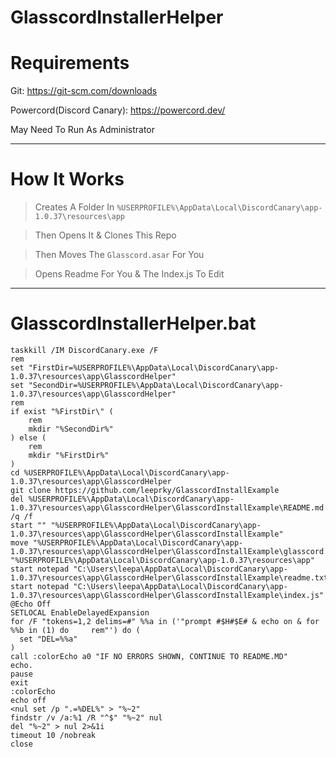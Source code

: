 # GlasscordInstallerHelper

# Requirements

Git: https://git-scm.com/downloads

Powercord(Discord Canary): https://powercord.dev/

May Need To Run As Administrator

------------------------------------------------

# How It Works

> Creates A Folder In `%USERPROFILE%\AppData\Local\DiscordCanary\app-1.0.37\resources\app`

> Then Opens It & Clones This Repo

> Then Moves The `Glasscord.asar` For You

> Opens Readme For You & The Index.js To Edit

------------------------------------------------

# GlasscordInstallerHelper.bat

```
taskkill /IM DiscordCanary.exe /F
rem 
set "FirstDir=%USERPROFILE%\AppData\Local\DiscordCanary\app-1.0.37\resources\app\GlasscordHelper"
set "SecondDir=%USERPROFILE%\AppData\Local\DiscordCanary\app-1.0.37\resources\app\GlasscordHelper"
rem 
if exist "%FirstDir\" (
    rem 
    mkdir "%SecondDir%"
) else (
    rem 
    mkdir "%FirstDir%"
)
cd %USERPROFILE%\AppData\Local\DiscordCanary\app-1.0.37\resources\app\GlasscordHelper
git clone https://github.com/leeprky/GlasscordInstallExample
del %USERPROFILE%\AppData\Local\DiscordCanary\app-1.0.37\resources\app\GlasscordHelper\GlasscordInstallExample\README.md /q /f
start "" "%USERPROFILE%\AppData\Local\DiscordCanary\app-1.0.37\resources\app\GlasscordHelper\GlasscordInstallExample"
move "%USERPROFILE%\AppData\Local\DiscordCanary\app-1.0.37\resources\app\GlasscordHelper\GlasscordInstallExample\glasscord.asar" "%USERPROFILE%\AppData\Local\DiscordCanary\app-1.0.37\resources\app"
start notepad "C:\Users\leepa\AppData\Local\DiscordCanary\app-1.0.37\resources\app\GlasscordHelper\GlasscordInstallExample\readme.txt"
start notepad "C:\Users\leepa\AppData\Local\DiscordCanary\app-1.0.37\resources\app\GlasscordHelper\GlasscordInstallExample\index.js"
@Echo Off
SETLOCAL EnableDelayedExpansion
for /F "tokens=1,2 delims=#" %%a in ('"prompt #$H#$E# & echo on & for %%b in (1) do     rem"') do (
  set "DEL=%%a"
)
call :colorEcho a0 "IF NO ERRORS SHOWN, CONTINUE TO README.MD"
echo.
pause
exit
:colorEcho
echo off
<nul set /p ".=%DEL%" > "%~2"
findstr /v /a:%1 /R "^$" "%~2" nul
del "%~2" > nul 2>&1i
timeout 10 /nobreak
close
```
